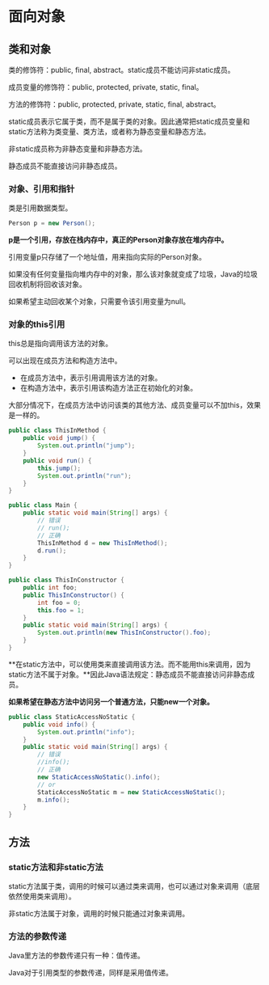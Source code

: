 # 面向对象

## 类和对象

类的修饰符：public, final, abstract。static成员不能访问非static成员。

成员变量的修饰符：public, protected, private, static, final。

方法的修饰符：public, protected, private, static, final, abstract。

static成员表示它属于类，而不是属于类的对象。因此通常把static成员变量和static方法称为类变量、类方法，或者称为静态变量和静态方法。

非static成员称为非静态变量和非静态方法。

静态成员不能直接访问非静态成员。

### 对象、引用和指针

类是引用数据类型。

```java
Person p = new Person();
```

**p是一个引用，存放在栈内存中，真正的Person对象存放在堆内存中。**

引用变量p只存储了一个地址值，用来指向实际的Person对象。

如果没有任何变量指向堆内存中的对象，那么该对象就变成了垃圾，Java的垃圾回收机制将回收该对象。

如果希望主动回收某个对象，只需要令该引用变量为null。

### 对象的this引用

this总是指向调用该方法的对象。

可以出现在成员方法和构造方法中。

- 在成员方法中，表示引用调用该方法的对象。
- 在构造方法中，表示引用该构造方法正在初始化的对象。

大部分情况下，在成员方法中访问该类的其他方法、成员变量可以不加this，效果是一样的。

```java
public class ThisInMethod {
    public void jump() {
        System.out.println("jump");
    }
    public void run() {
        this.jump();
        System.out.println("run");
    }
}

public class Main {
    public static void main(String[] args) {
        // 错误
        // run();
        // 正确
        ThisInMethod d = new ThisInMethod();
        d.run();
    }
}
```

```java
public class ThisInConstructor {
    public int foo;
    public ThisInConstructor() {
        int foo = 0;
        this.foo = 1;
    }
    public static void main(String[] args) {
        System.out.println(new ThisInConstructor().foo);
    }
}
```

**在static方法中，可以使用类来直接调用该方法。而不能用this来调用，因为static方法不属于对象。**因此Java语法规定：静态成员不能直接访问非静态成员。

**如果希望在静态方法中访问另一个普通方法，只能new一个对象。**

```java
public class StaticAccessNoStatic {
    public void info() {
        System.out.println("info");
    }
    public static void main(String[] args) {
        // 错误
        //info();
        // 正确
        new StaticAccessNoStatic().info();
        // or
        StaticAccessNoStatic m = new StaticAccessNoStatic();
        m.info();
    }
}
```

## 方法

### static方法和非static方法

static方法属于类，调用的时候可以通过类来调用，也可以通过对象来调用（底层依然使用类来调用）。

非static方法属于对象，调用的时候只能通过对象来调用。

### 方法的参数传递

Java里方法的参数传递只有一种：值传递。

Java对于引用类型的参数传递，同样是采用值传递。



